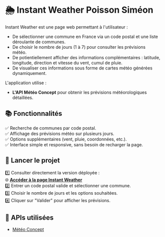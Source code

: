 # 🌦️ Instant Weather Poisson Siméon

Instant Weather est une page web permettant à l'utilisateur :  
- De sélectionner une commune en France via un code postal et une liste déroulante de communes.  
- De choisir le nombre de jours (1 à 7) pour consulter les prévisions météo.  
- De potientiellement afficher des informations complémentaires : latitude, longitude, direction et vitesse du vent, cumul de pluie.  
- De visualiser ces informations sous forme de cartes météo générées dynamiquement.  

L'application utilise :  
- **L'API Météo Concept** pour obtenir les prévisions météorologiques détaillées.  

## 📚 Fonctionnalités
✅ Recherche de communes par code postal.  
✅ Affichage des prévisions météo sur plusieurs jours.  
✅ Options supplémentaires (vent, pluie, coordonnées, etc.).  
✅ Interface simple et responsive, sans besoin de recharger la page.  

## 🚀 Lancer le projet
1️⃣ Consulter directement la version déployée :  
🌐 **[Accéder à la page Instant Weather](https://poissonsimeon.github.io/Instant-Weather/)**   
2️⃣ Entrer un code postal valide et sélectionner une commune.  
3️⃣ Choisir le nombre de jours et les options souhaitées.  
4️⃣ Cliquer sur "Valider" pour afficher les prévisions.  

## 🔗 APIs utilisées
- [Météo Concept](https://api.meteo-concept.com/)  
